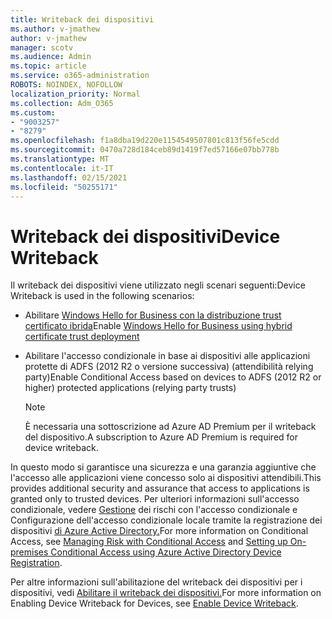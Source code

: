 ```yaml
---
title: Writeback dei dispositivi
ms.author: v-jmathew
author: v-jmathew
manager: scotv
ms.audience: Admin
ms.topic: article
ms.service: o365-administration
ROBOTS: NOINDEX, NOFOLLOW
localization_priority: Normal
ms.collection: Adm_O365
ms.custom:
- "9003257"
- "8279"
ms.openlocfilehash: f1a8dba19d220e1154549507801c813f56fe5cdd
ms.sourcegitcommit: 0470a728d184ceb89d1419f7ed57166e07bb778b
ms.translationtype: MT
ms.contentlocale: it-IT
ms.lasthandoff: 02/15/2021
ms.locfileid: "50255171"
---
```

# <a name="device-writeback"></a><span data-ttu-id="60fa6-102">Writeback dei dispositivi</span><span class="sxs-lookup"><span data-stu-id="60fa6-102">Device Writeback</span></span>

<span data-ttu-id="60fa6-103">Il writeback dei dispositivi viene utilizzato negli scenari seguenti:</span><span class="sxs-lookup"><span data-stu-id="60fa6-103">Device Writeback is used in the following scenarios:</span></span>

- <span data-ttu-id="60fa6-104">Abilitare [Windows Hello for Business con la distribuzione trust certificato ibrida](https://docs.microsoft.com/windows/security/identity-protection/hello-for-business/hello-hybrid-cert-trust-prereqs#device-registration)</span><span class="sxs-lookup"><span data-stu-id="60fa6-104">Enable [Windows Hello for Business using hybrid certificate trust deployment](https://docs.microsoft.com/windows/security/identity-protection/hello-for-business/hello-hybrid-cert-trust-prereqs#device-registration)</span></span>
- <span data-ttu-id="60fa6-105">Abilitare l'accesso condizionale in base ai dispositivi alle applicazioni protette di ADFS (2012 R2 o versione successiva) (attendibilità relying party)</span><span class="sxs-lookup"><span data-stu-id="60fa6-105">Enable Conditional Access based on devices to ADFS (2012 R2 or higher) protected applications (relying party trusts)</span></span>

    > [!NOTE]
    > <span data-ttu-id="60fa6-106">È necessaria una sottoscrizione ad Azure AD Premium per il writeback del dispositivo.</span><span class="sxs-lookup"><span data-stu-id="60fa6-106">A subscription to Azure AD Premium is required for device writeback.</span></span>

<span data-ttu-id="60fa6-107">In questo modo si garantisce una sicurezza e una garanzia aggiuntive che l'accesso alle applicazioni viene concesso solo ai dispositivi attendibili.</span><span class="sxs-lookup"><span data-stu-id="60fa6-107">This provides additional security and assurance that access to applications is granted only to trusted devices.</span></span> <span data-ttu-id="60fa6-108">Per ulteriori informazioni sull'accesso condizionale, vedere [Gestione](https://docs.microsoft.com/azure/active-directory/conditional-access/overview) dei rischi con l'accesso condizionale e Configurazione dell'accesso condizionale locale tramite la registrazione dei dispositivi [di Azure Active Directory.](https://docs.microsoft.com/azure/active-directory/devices/overview)</span><span class="sxs-lookup"><span data-stu-id="60fa6-108">For more information on Conditional Access, see [Managing Risk with Conditional Access](https://docs.microsoft.com/azure/active-directory/conditional-access/overview) and [Setting up On-premises Conditional Access using Azure Active Directory Device Registration](https://docs.microsoft.com/azure/active-directory/devices/overview).</span></span>

<span data-ttu-id="60fa6-109">Per altre informazioni sull'abilitazione del writeback dei dispositivi per i dispositivi, vedi [Abilitare il writeback dei dispositivi.](https://docs.microsoft.com/azure/active-directory/hybrid/how-to-connect-device-writeback)</span><span class="sxs-lookup"><span data-stu-id="60fa6-109">For more information on Enabling Device Writeback for Devices, see [Enable Device Writeback](https://docs.microsoft.com/azure/active-directory/hybrid/how-to-connect-device-writeback).</span></span>
